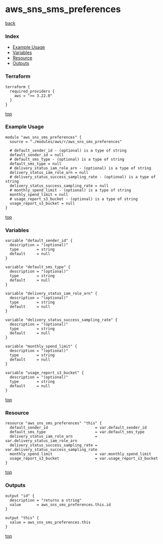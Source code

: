 # aws_sns_sms_preferences
[back](../aws.md)
### Index
- [Example Usage](#example-usage)
- [Variables](#variables)
- [Resource](#resource)
- [Outputs](#outputs)
### Terraform
```hcl
terraform {
  required_providers {
    aws = ">= 3.22.0"
  }
}
```
[top](#index)
### Example Usage
```hcl
module "aws_sns_sms_preferences" {
  source = "./modules/aws/r/aws_sns_sms_preferences"

  # default_sender_id - (optional) is a type of string
  default_sender_id = null
  # default_sms_type - (optional) is a type of string
  default_sms_type = null
  # delivery_status_iam_role_arn - (optional) is a type of string
  delivery_status_iam_role_arn = null
  # delivery_status_success_sampling_rate - (optional) is a type of string
  delivery_status_success_sampling_rate = null
  # monthly_spend_limit - (optional) is a type of string
  monthly_spend_limit = null
  # usage_report_s3_bucket - (optional) is a type of string
  usage_report_s3_bucket = null
}
```
[top](#index)
### Variables
```hcl
variable "default_sender_id" {
  description = "(optional)"
  type        = string
  default     = null
}

variable "default_sms_type" {
  description = "(optional)"
  type        = string
  default     = null
}

variable "delivery_status_iam_role_arn" {
  description = "(optional)"
  type        = string
  default     = null
}

variable "delivery_status_success_sampling_rate" {
  description = "(optional)"
  type        = string
  default     = null
}

variable "monthly_spend_limit" {
  description = "(optional)"
  type        = string
  default     = null
}

variable "usage_report_s3_bucket" {
  description = "(optional)"
  type        = string
  default     = null
}
```
[top](#index)

### Resource
```hcl
resource "aws_sns_sms_preferences" "this" {
  default_sender_id                     = var.default_sender_id
  default_sms_type                      = var.default_sms_type
  delivery_status_iam_role_arn          = var.delivery_status_iam_role_arn
  delivery_status_success_sampling_rate = var.delivery_status_success_sampling_rate
  monthly_spend_limit                   = var.monthly_spend_limit
  usage_report_s3_bucket                = var.usage_report_s3_bucket
}
```
[top](#index)
### Outputs
```hcl
output "id" {
  description = "returns a string"
  value       = aws_sns_sms_preferences.this.id
}

output "this" {
  value = aws_sns_sms_preferences.this
}
```
[top](#index)
